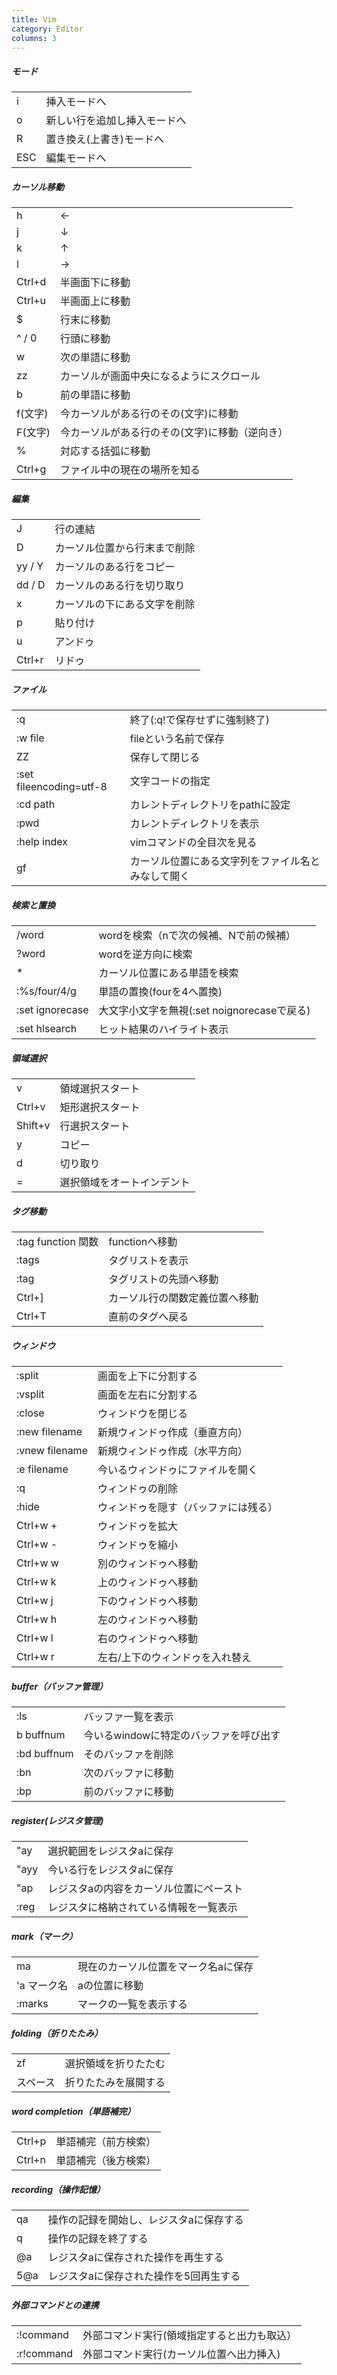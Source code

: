 ```yaml
---
title: Vim
category: Editor
columns: 3
---
```

#####  モード

|||
|---|---|
|i|挿入モードへ|
|o|新しい行を追加し挿入モードへ|
|R|置き換え(上書き)モードへ|
|ESC|編集モードへ|

#####  カーソル移動

| | |
|---|---|
|h|←|
|j|↓|
|k|↑|
|l|→|
|Ctrl+d|半画面下に移動|
|Ctrl+u|半画面上に移動|
|$|行末に移動|
|^ / 0|行頭に移動|
|w|次の単語に移動|
|zz|カーソルが画面中央になるようにスクロール|
|b|前の単語に移動|
|f(文字)|今カーソルがある行のその(文字)に移動|
|F(文字)|今カーソルがある行のその(文字)に移動（逆向き）|
|%|対応する括弧に移動|
|Ctrl+g|ファイル中の現在の場所を知る|

#####  編集

| | |
|---|---|
|J|行の連結|
|D|カーソル位置から行末まで削除|
|yy / Y|カーソルのある行をコピー|
|dd / D|カーソルのある行を切り取り|
|x|カーソルの下にある文字を削除|
|p|貼り付け|
|u|アンドゥ|
|Ctrl+r|リドゥ|

#####  ファイル

| | |
|---|---|
|:q|終了(:q!で保存せずに強制終了)|
|:w file|fileという名前で保存|
|ZZ|保存して閉じる|
|:set fileencoding=utf-8|文字コードの指定|
|:cd path|カレントディレクトリをpathに設定|
|:pwd|カレントディレクトリを表示|
|:help index|vimコマンドの全目次を見る|
|gf|カーソル位置にある文字列をファイル名とみなして開く|

#####  検索と置換
| | |
|---|---|
|/word|wordを検索（nで次の候補、Nで前の候補）|
|?word|wordを逆方向に検索|
|*|カーソル位置にある単語を検索|
|:%s/four/4/g|単語の置換(fourを4へ置換)|
|:set ignorecase|大文字小文字を無視(:set noignorecaseで戻る)|
|:set hlsearch|ヒット結果のハイライト表示|

#####  領域選択

| | |
|---|---|
|v|領域選択スタート|
|Ctrl+v|矩形選択スタート|
|Shift+v| 行選択スタート|
|y|コピー|
|d|切り取り|
|=|選択領域をオートインデント|

#####  タグ移動

| | |
|---|---|
|:tag function 関数|functionへ移動|
|:tags|タグリストを表示|
|:tag|タグリストの先頭へ移動|
|Ctrl+]|カーソル行の関数定義位置へ移動|
|Ctrl+T|直前のタグへ戻る|

#####  ウィンドウ

| | |
|---|---|
|:split|画面を上下に分割する|
|:vsplit|画面を左右に分割する|
|:close|ウィンドウを閉じる|
|:new filename|新規ウィンドゥ作成（垂直方向）|
|:vnew filename|新規ウィンドゥ作成（水平方向）|
|:e filename|今いるウィンドゥにファイルを開く|
|:q|ウィンドゥの削除|
|:hide|ウィンドゥを隠す（バッファには残る）|
|Ctrl+w +|ウィンドゥを拡大|
|Ctrl+w -|ウィンドゥを縮小|
|Ctrl+w w|別のウィンドゥへ移動|
|Ctrl+w k|上のウィンドゥへ移動|
|Ctrl+w j|下のウィンドゥへ移動|
|Ctrl+w h|左のウィンドゥへ移動|
|Ctrl+w l|右のウィンドゥへ移動|
|Ctrl+w r|左右/上下のウィンドゥを入れ替え|

#####  buffer（バッファ管理）

| | |
|---|---|
|:ls|バッファ一覧を表示|
|b buffnum|今いるwindowに特定のバッファを呼び出す|
|:bd buffnum|そのバッファを削除|
|:bn|次のバッファに移動|
|:bp|前のバッファに移動|

#####  register(レジスタ管理)

| | |
|---|---|
|"ay|選択範囲をレジスタaに保存|
|"ayy|今いる行をレジスタaに保存|
|"ap|レジスタaの内容をカーソル位置にペースト|
|:reg|レジスタに格納されている情報を一覧表示|

#####  mark（マーク）

| | |
|---|---|
|ma|現在のカーソル位置をマーク名aに保存|
|'a マーク名|aの位置に移動|
|:marks| マークの一覧を表示する|

#####  folding（折りたたみ）

| | |
|---|---|
|zf|選択領域を折りたたむ|
|スペース|折りたたみを展開する|

#####  word completion（単語補完）

| | |
|---|---|
|Ctrl+p|単語補完（前方検索）|
|Ctrl+n|単語補完（後方検索）|

#####  recording（操作記憶）

| | |
|---|---|
|qa|操作の記録を開始し、レジスタaに保存する|
|q|操作の記録を終了する|
|@a|レジスタaに保存された操作を再生する|
|5@a|レジスタaに保存された操作を5回再生する|

#####  外部コマンドとの連携

| | |
|---|---|
|:!command|外部コマンド実行(領域指定すると出力も取込）|
|:r!command| 外部コマンド実行(カーソル位置へ出力挿入)|